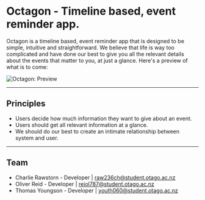 Octagon - Timeline based, event reminder app.
===================


Octagon is a timeline based, event reminder app that is designed to be simple, intuitive and straightforward. We believe that life is way too complicated and have done our best to give you all the relevant details about the events that matter to you, at just a glance. Here's a preview of what is to come:

![Octagon: Preview](http://i.imgur.com/c5Hm2cM.png)

------


Principles
-------------
* Users decide how much information they want to give about an event.
* Users should get all relevant information at a glance.
* We should do our best to create an intimate relationship between system and user.


----------


Team
-------------------
* Charlie Rawstorn - Developer | [raw236ch@student.otago.ac.nz](mailto:raw236ch@student.otago.ac.nz)
* Oliver Reid - Developer | [reiol787@student.otago.ac.nz](mailto:reiol787@student.otago.ac.nz)
* Thomas Youngson - Developer | [youth060@student.otago.ac.nz](mailto:youth060@student.otago.ac.nz)
